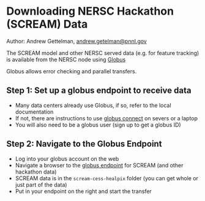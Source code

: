 # Downloading NERSC Hackathon (SCREAM) Data

Author: Andrew Gettelman, andrew.getelman@pnnl.gov

The SCREAM model and other NERSC served data (e.g. for feature tracking) is available from the NERSC node using [Globus](https://www.globus.org/)

Globus allows error checking and parallel transfers.


## Step 1: Set up a globus endpoint to receive data

- Many data centers already use Globus, if so, refer to the local documentation
- If not, there are instructions to use [globus connect](https://www.globus.org/globus-connect) on severs or a laptop
- You will also need to be a globus user (sign up to get a globus ID)

## Step 2: Navigate to the Globus Endpoint

- Log into your globus account on the web
- Navigate a browser to the [globus endpoint](https://app.globus.org/file-manager?origin_id=41bda5dc-c193-43e8-a922-0fe4f94490e7&origin_path=%2F&two_pane=true) for SCREAM (and other hackathon data)
- SCREAM data is in the `scream-cess-healpix` folder (you can get whole or just part of the data)
- Put in your endpoint on the right and start the transfer



